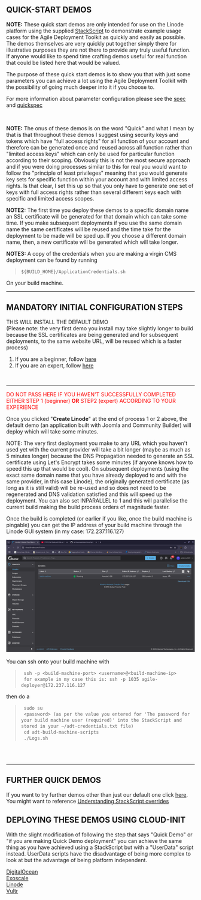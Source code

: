 ## QUICK-START DEMOS  

**NOTE:** These quick start demos are only intended for use on the Linode platform using the supplied [StackScript](https://cloud.linode.com/stackscripts/635271) to demonstrate example usage cases for the Agile Deployment Toolkit as quickly and easily as possible.  The demos themselves are very quickly put together simply there for illustrative purposes they are not there to provide any truly useful function. If anyone would like to spend time crafting demos useful for real function that could be listed here that would be valued. 

The purpose of these quick start demos is to show you that with just some parameters you can achieve a lot using the Agile Deployment Toolkit with the possibility of going much deeper into it if you choose to.

For more information about parameter configuration please see the [spec](https://github.com/wintersys-projects/adt-build-machine-scripts/blob/main/templatedconfigurations/specification.md) and [quickspec](https://github.com/wintersys-projects/adt-build-machine-scripts/blob/main/templatedconfigurations/quick_specification.dat)

<br/>

**NOTE:** The onus of these demos is on the word "Quick" and what I mean by that is that throughout these demos I suggest using security keys and tokens which have "full access rights" for all function of your account and therefore can be generated once and reused across all function rather than "limited access keys" which can only be used for particular function according to their scoping. Obviously this is not the most secure approach and if you were doing processes similar to this for real you would want to follow the "principle of least privileges" meaning that you would generate key sets for specific function within your account and with limited access rights.  Is that clear, I set this up so that you only have to generate one set of keys with full access rights rather than several different keys each with specific and limited access scopes.  

**NOTE2:** The first time you deploy these demos to a specific domain name an SSL certificate will be generated for that domain which can take some time. If you make subsequent deployments if you use the same domain name the same certificates will be reused and the time take for the deployment to be made will be sped up. If you choose a different domain name, then, a new certificate will be generated which will take longer. 

**NOTE3:** A copy of the credentials when you are making a virgin CMS deployment can be found by running 

>     ${BUILD_HOME}/ApplicationCredentials.sh

On your build machine.

------------------------------

## MANDATORY INITIAL CONFIGURATION STEPS 
THIS WILL INSTALL THE DEFAULT DEMO  
(Please note: the very first demo you install may take slightly longer to build because the SSL certificates are being generated and for subsequent deployments, to the same website URL, will be reused which is a faster process)

1. If you are a beginner, follow [here](./QuickStartDemosPrepBeginnerLevel.md)  
2. If you are an expert, follow [here](./QuickStartDemosPrepExpertLevel.md)

<br/>

-------------------------------

<span style="color:red">DO NOT PASS HERE IF YOU HAVEN'T SUCCESSFULLY COMPLETED EITHER STEP 1 (beginner) **OR** STEP2 (expert) ACCORDING TO YOUR EXPERIENCE</span>

Once you clicked "**Create Linode**" at the end of process 1 or 2 above, the default demo (an application built with Joomla and Community Builder) will deploy which will take some minutes. 

NOTE: The very first deployment you make to any URL which you haven't used yet with the current provider will take a bit longer (maybe as much as 5 minutes longer) because the DNS Propagation needed to generate an SSL certificate using Let's Encrypt takes some minutes (if anyone knows how to speed this up that would be cool). On subsequent deployments (using the exact same domain name that you have already deployed to and with the same provider, in this case Linode), the originally generated certificate (as long as it is still valid) will be re-used and so does not need to be regenerated and DNS validation satisfied and this will speed up the deployment. You can also set INPARALLEL to 1 and this will parallelise the current build making the build process orders of magnitude faster. 

Once the build is completed (or earlier if you like, once the build machine is pingable) you can get the IP address of your build machine through the Linode GUI system (in my case: 172.237.116.127)

![](images/lin1.png "Linode Tutorial Image 1")

You can ssh onto your build machine with

>      ssh -p <build-machine-port> <username>@<build-machine-ip>
>      for example in my case this is: ssh -p 1035 agile-deployer@172.237.116.127

then do a

>      sudo su
>      <password> (as per the value you entered for 'The password for your build machine user (required)' into the StackScript and stored in your ~/adt-credentials.txt file)
>      cd adt-build-machine-scripts
>      ./Logs.sh

<br/><br/> 

-----------------

## FURTHER QUICK DEMOS

If you want to try further demos other than just our default one click [here](./CustomisedDemos.md). You might want to reference [Understanding StackScript overrides](./ExampleStackScriptOverride.md)

## DEPLOYING THESE DEMOS USING CLOUD-INIT 

With the slight modification of following the step that says "Quick Demo" or "if you are making Quick Demo deployment" you can achieve the same thing as you have achieved using a StackScript but with a "UserData" script instead. UserData scripts have the disadvantage of being more complex to look at but the advantage of being platform independent. 

[DigitalOcean](https://www.wintersys-projects.uk/Agile%20Deployment%20Toolkit/Tutorials/digitalocean/buildmachine/)  
[Exoscale](https://www.wintersys-projects.uk/Agile%20Deployment%20Toolkit/Tutorials/exoscale/buildmachine/)  
[Linode](https://www.wintersys-projects.uk/Agile%20Deployment%20Toolkit/Tutorials/linode/build-machine/)  
[Vultr](https://www.wintersys-projects.uk/Agile%20Deployment%20Toolkit/Tutorials/vultr/buildmachine/)  







